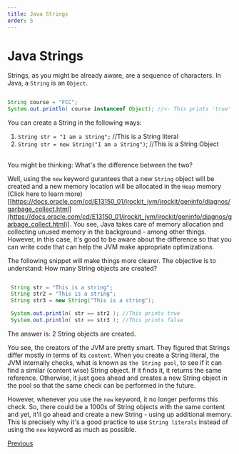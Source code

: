 ```yaml
---
title: Java Strings
order: 5
---
```

# Java Strings

Strings, as you might be already aware, are a sequence of characters. In Java, a `String` is an `Object`.

```java

String course = "FCC";
System.out.println( course instanceof Object); //<- This prints 'true'
```

You can create a String in the following ways:

1. `String str = "I am a String";` //This is a String literal
2. `String str = new String("I am a String")`; //This is a String Object

##  

You might be thinking: What's the difference between the two?

Well, using the `new` keyword gurantees that a new `String` object will be created and a new memory location will be allocated in the `Heap` memory (Click here to learn more)[[https://docs.oracle.com/cd/E13150_01/jrockit_jvm/jrockit/geninfo/diagnos/garbage_collect.html](https://docs.oracle.com/cd/E13150_01/jrockit_jvm/jrockit/geninfo/diagnos/garbage_collect.html)]. You see, Java takes care of memory allocation and collecting unused memory in the background - among other things. However, in this case, it's good to be aware about the difference so that you can write code that can help the JVM make appropriate optimizations.

The following snippet will make things more clearer. The objective is to understand: How many String objects are created?

```java

 String str = "This is a string";
 String str2 = "This is a string";
 String str3 = new String("This is a string");

 System.out.println( str == str2 ); //This prints true
 System.out.println( str == str3 ); //This prints false
```

The answer is: 2 String objects are created.

You see, the creators of the JVM are pretty smart. They figured that Strings differ mostly in terms of its `content`. When you create a String literal, the JVM internally checks, what is known as `the String pool`, to see if it can find a similar (content wise) String object. If it finds it, it returns the same reference. Otherwise, it just goes ahead and creates a new String object in the pool so that the same check can be performed in the future.

However, whenever you use the `new` keyword, it no longer performs this check. So, there could be a 1000s of String objects with the same content and yet, it'll go ahead and create a new String - using up additional memory. This is precisely why it's a good practice to use `String literals` instead of using the `new` keyword as much as possible.

[Previous](Java-Basics)

